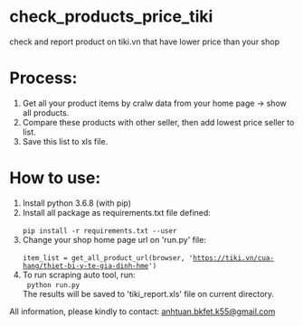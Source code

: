 # check_products_price_tiki
check and report product on tiki.vn that have lower price than your shop

# Process:
1. Get all your product items by cralw data from your home page -> show all products.
2. Compare these products with other seller, then add lowest price seller to list.
3. Save this list to xls file.

# How to use:
1. Install python 3.6.8 (with pip)
2. Install all package as requirements.txt file defined:<br />
    <code>
    pip install -r requirements.txt --user
    </code>
3. Change your shop home page url on 'run.py' file:<br />
    <code>
    item_list = get_all_product_url(browser, 'https://tiki.vn/cua-hang/thiet-bi-y-te-gia-dinh-hme')
    </code>
4. To run scraping auto tool, run:<br />
    <code>
    python run.py
    </code>
    <br />
    The results will be saved to 'tiki_report.xls' file on current directory.<br />

All information, please kindly to contact: anhtuan.bkfet.k55@gmail.com
